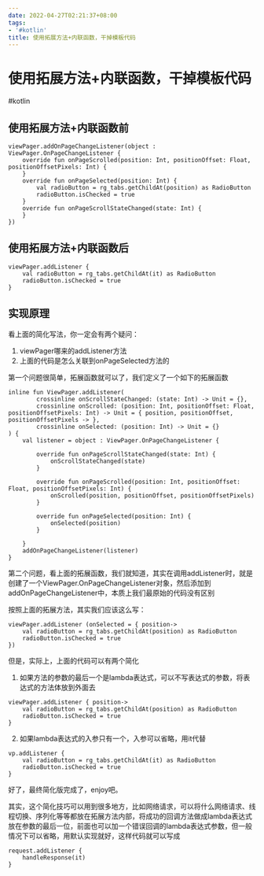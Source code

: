 ```yaml
---
date: 2022-04-27T02:21:37+08:00
tags:
- '#kotlin'
title: 使用拓展方法+内联函数，干掉模板代码
---
```


# 使用拓展方法+内联函数，干掉模板代码

#kotlin 
## 使用拓展方法+内联函数前
```
viewPager.addOnPageChangeListener(object : ViewPager.OnPageChangeListener {
    override fun onPageScrolled(position: Int, positionOffset: Float, positionOffsetPixels: Int) {
    }
    override fun onPageSelected(position: Int) {
        val radioButton = rg_tabs.getChildAt(position) as RadioButton
        radioButton.isChecked = true
    }
    override fun onPageScrollStateChanged(state: Int) {
    }
})
```

## 使用拓展方法+内联函数后
```
viewPager.addListener {
    val radioButton = rg_tabs.getChildAt(it) as RadioButton
    radioButton.isChecked = true
}
```

## 实现原理


看上面的简化写法，你一定会有两个疑问：
1. viewPager哪来的addListener方法
2. 上面的代码是怎么关联到onPageSelected方法的

第一个问题很简单，拓展函数就可以了，我们定义了一个如下的拓展函数
```
inline fun ViewPager.addListener(
        crossinline onScrollStateChanged: (state: Int) -> Unit = {},
        crossinline onScrolled: (position: Int, positionOffset: Float, positionOffsetPixels: Int) -> Unit = { position, positionOffset, positionOffsetPixels -> },
        crossinline onSelected: (position: Int) -> Unit = {}
) {
    val listener = object : ViewPager.OnPageChangeListener {

        override fun onPageScrollStateChanged(state: Int) {
            onScrollStateChanged(state)
        }

        override fun onPageScrolled(position: Int, positionOffset: Float, positionOffsetPixels: Int) {
            onScrolled(position, positionOffset, positionOffsetPixels)
        }

        override fun onPageSelected(position: Int) {
            onSelected(position)
        }

    }
    addOnPageChangeListener(listener)
}
```

第二个问题，看上面的拓展函数，我们就知道，其实在调用addListener时，就是创建了一个ViewPager.OnPageChangeListener对象，然后添加到addOnPageChangeListener中，本质上我们最原始的代码没有区别

按照上面的拓展方法，其实我们应该这么写：
```
viewPager.addListener (onSelected = { position->
    val radioButton = rg_tabs.getChildAt(position) as RadioButton
    radioButton.isChecked = true
})
```

但是，实际上，上面的代码可以有两个简化
1. 如果方法的参数的最后一个是lambda表达式，可以不写表达式的参数，将表达式的方法体放到外面去
```
viewPager.addListener { position->
    val radioButton = rg_tabs.getChildAt(position) as RadioButton
    radioButton.isChecked = true
}
```
2. 如果lambda表达式的入参只有一个，入参可以省略，用it代替
```
vp.addListener {
    val radioButton = rg_tabs.getChildAt(it) as RadioButton
    radioButton.isChecked = true
}
```

好了，最终简化版完成了，enjoy吧。

其实，这个简化技巧可以用到很多地方，比如网络请求，可以将什么网络请求、线程切换、序列化等等都放在拓展方法内部，将成功的回调方法做成lambda表达式放在参数的最后一位，前面也可以加一个错误回调的lambda表达式参数，但一般情况下可以省略，用默认实现就好，这样代码就可以写成
```
request.addListener {
    handleResponse(it)
}
```